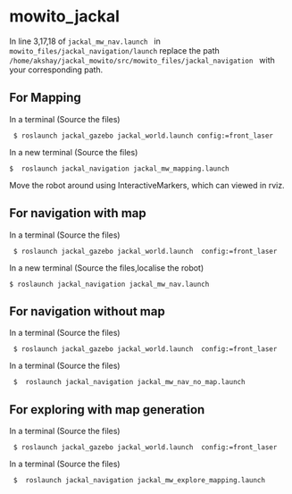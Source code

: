 # mowito_jackal

In line 3,17,18 of ```jackal_mw_nav.launch ``` in  ``` mowito_files/jackal_navigation/launch ``` replace the path  ```/home/akshay/jackal_mowito/src/mowito_files/jackal_navigation ``` with your corresponding path.

## For Mapping

In a terminal (Source the files)

```  $ roslaunch jackal_gazebo jackal_world.launch config:=front_laser  ```

In a new terminal (Source the files) 

``` $  roslaunch jackal_navigation jackal_mw_mapping.launch ```

Move the robot around using InteractiveMarkers, which can viewed in rviz.

## For navigation with map

In a terminal (Source the files)

```  $ roslaunch jackal_gazebo jackal_world.launch  config:=front_laser  ```

In a new terminal (Source the files,localise the robot) 

```$ roslaunch jackal_navigation jackal_mw_nav.launch ```

## For navigation without map

In a terminal (Source the files)

```  $ roslaunch jackal_gazebo jackal_world.launch  config:=front_laser ```

In a terminal (Source the files)

```  $  roslaunch jackal_navigation jackal_mw_nav_no_map.launch ```

## For exploring with map generation

In a terminal (Source the files)

```  $ roslaunch jackal_gazebo jackal_world.launch  config:=front_laser ```

In a terminal (Source the files)

```  $  roslaunch jackal_navigation jackal_mw_explore_mapping.launch ```





